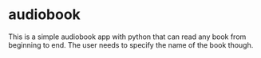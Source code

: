 # audiobook
This is a simple audiobook app with python that can read any book from beginning to end. The user needs to specify the name of the book though.
